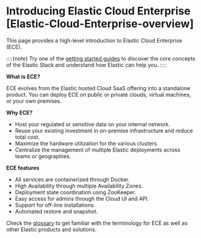 # Introducing Elastic Cloud Enterprise [Elastic-Cloud-Enterprise-overview]

This page provides a high-level introduction to Elastic Cloud Enterprise (ECE).

::::{note}
Try one of the [getting started guides](https://www.elastic.co/guide/en/starting-with-the-elasticsearch-platform-and-its-solutions/current/getting-started-guides.html) to discover the core concepts of the Elastic Stack and understand how Elastic can help you.
::::


**What is ECE?**

ECE evolves from the Elastic hosted Cloud SaaS offering into a standalone product. You can deploy ECE on public or private clouds, virtual machines, or your own premises.

**Why ECE?**

* Host your regulated or sensitive data on your internal network.
* Reuse your existing investment in on-premise infrastructure and reduce total cost.
* Maximize the hardware utilization for the various clusters.
* Centralize the management of multiple Elastic deployments across teams or geographies.

**ECE features**

* All services are containerized through Docker.
* High Availability through multiple Availability Zones.
* Deployment state coordination using ZooKeeper.
* Easy access for admins through the Cloud UI and API.
* Support for off-line installations.
* Automated restore and snapshot.

Check the [glossary](docs-content://docs/reference/glossary/index.md) to get familiar with the terminology for ECE as well as other Elastic products and solutions.
